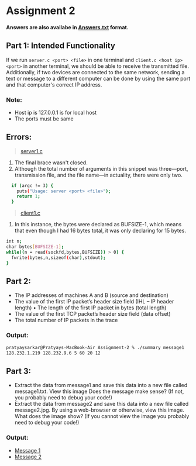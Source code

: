 # Assignment 2
#### Answers are also availabe in [Answers.txt](answer.txt) format.

## Part 1: Intended Functionality

If we run `server.c <port> <file>` in one terminal and `client.c <host ip> <port>` in another terminal, we should be able to receive the transmitted file. Additionally, if two devices are connected to the same network, sending a text or message to a different computer can be done by using the same port and that computer's correct IP address.  

### Note:
- Host ip is 127.0.0.1 is for local host
- The ports must be same

## Errors:

> [server1.c](server1.c)
1. The final brace wasn't closed.
2. Although the total number of arguments in this snippet was three—port, transmission file, and the file name—in actuality, there were only two.
```bash
  if (argc != 3) {
    puts("Usage: server <port> <file>");
    return 1;
  }
```

> [client1.c](client1.c)
1. In this instance, the bytes were declared as BUFSIZE-1, which means that even though I had 16 bytes total, it was only declaring for 15 bytes.
```bash
int n;
char bytes[BUFSIZE-1];
while((n = read(sockfd,bytes,BUFSIZE)) > 0) {
  fwrite(bytes,n,sizeof(char),stdout);
}
```
## Part 2: 

- The IP addresses of machines A and B (source and destination)
- The value of the first IP packet’s header size field (IHL – IP header length) • The length of the first IP packet in bytes (total length)
- The value of the first TCP packet’s header size field (data offset)
- The total number of IP packets in the trace

### Output:
```bash
pratyaysarkar@Pratyays-MacBook-Air Assignment-2 % ./summary message1
128.232.1.219 128.232.9.6 5 60 20 12
```
## Part 3:
- Extract the data from message1 and save this data into a new file called message1.txt. View this image Does the message make sense? (If not, you probably need to debug your code!)
- Extract the data from message2 and save this data into a new file called message2.jpg. By using a web-browser or otherwise, view this image. What does the image show? (If you cannot view the image you probably need to debug your code!)

### Output:
- [Message 1](message1.txt)
- [Message 2](message2.jpg)
